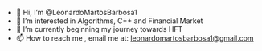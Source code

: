 - 👋 Hi, I’m @LeonardoMartosBarbosa1
- 👀 I’m interested in Algorithms, C++ and Financial Market
- 🌱 I’m currently beginning my journey towards HFT
- 📫 How to reach me , email me at: leonardomartosbarbosa1@gmail.com

<!---
LeonardoMartosBarbosa1/LeonardoMartosBarbosa1 is a ✨ special ✨ repository because its `README.md` (this file) appears on your GitHub profile.
You can click the Preview link to take a look at your changes.
--->
